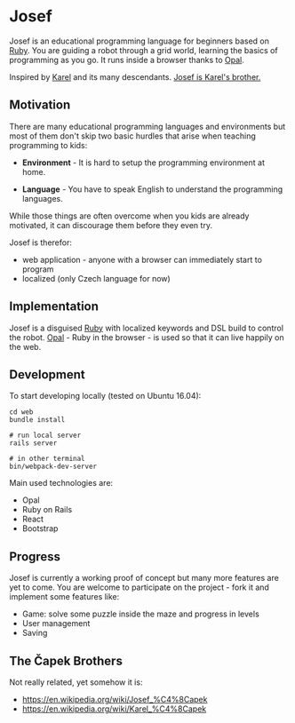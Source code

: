 # Josef

Josef is an educational programming language for beginners based on [Ruby].
You are guiding a robot through a grid world, learning the basics of
programming as you go. It runs inside a browser thanks to [Opal].

Inspired by [Karel] and its many descendants. [Josef is Karel's brother.](https://en.wikipedia.org/wiki/Brothers_%C4%8Capek)

## Motivation

There are many educational programming languages and environments
but most of them don't skip two basic hurdles that arise
when teaching programming to kids:

- __Environment__ - It is hard to setup the programming environment at home.

- __Language__ - You have to speak English to understand the programming languages.

While those things are often overcome when you kids are already
motivated, it can discourage them before they even try.

Josef is therefor:

 - web application - anyone with a browser can immediately start to program
 - localized (only Czech language for now)

## Implementation

Josef is a disguised [Ruby] with localized keywords and 
DSL build to control the robot. [Opal] - Ruby
in the browser - is used so that it can live happily on the web.

## Development

To start developing locally (tested on Ubuntu 16.04):
   
    cd web
    bundle install

    # run local server
    rails server

    # in other terminal
    bin/webpack-dev-server
    
Main used technologies are:

- Opal
- Ruby on Rails
- React
- Bootstrap

## Progress

Josef is currently a working proof of concept but many more features 
are yet to come. You are welcome to participate on the project - fork
it and implement some features like:

- Game: solve some puzzle inside the maze and progress in levels
- User management
- Saving 


## The Čapek Brothers

Not really related, yet somehow it is:

- https://en.wikipedia.org/wiki/Josef_%C4%8Capek
- https://en.wikipedia.org/wiki/Karel_%C4%8Capek

[Opal]: https://github.com/opal/opal
[Karel]: https://en.wikipedia.org/wiki/Karel_(programming_language)
[Ruby]:  https://www.ruby-lang.org/
